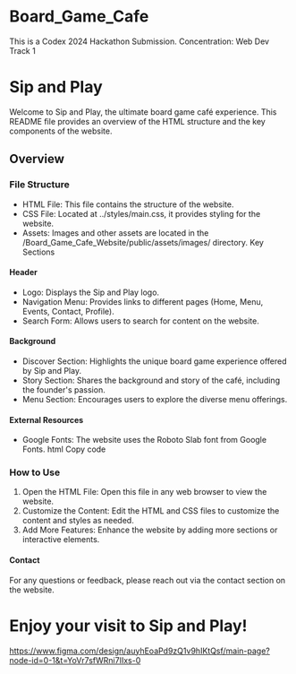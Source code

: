 # Board_Game_Cafe
This is a Codex 2024 Hackathon Submission. Concentration: Web Dev Track 1

# Sip and Play
Welcome to Sip and Play, the ultimate board game café experience. This README file provides an overview of the HTML structure and the key components of the website.

## Overview


### File Structure
- HTML File: This file contains the structure of the website.
- CSS File: Located at ../styles/main.css, it provides styling for the website.
- Assets: Images and other assets are located in the /Board_Game_Cafe_Website/public/assets/images/ directory.
Key Sections

#### Header
- Logo: Displays the Sip and Play logo.
- Navigation Menu: Provides links to different pages (Home, Menu, Events, Contact, Profile).
- Search Form: Allows users to search for content on the website.
#### Background
- Discover Section: Highlights the unique board game experience offered by Sip and Play.
- Story Section: Shares the background and story of the café, including the founder's passion.
- Menu Section: Encourages users to explore the diverse menu offerings.

#### External Resources
- Google Fonts: The website uses the Roboto Slab font from Google Fonts.
html
Copy code
<link href="https://fonts.googleapis.com/css2?family=Roboto+Slab:wght@100..900&display=swap" rel="stylesheet">

### How to Use
1. Open the HTML File: Open this file in any web browser to view the website.
2. Customize the Content: Edit the HTML and CSS files to customize the content and styles as needed.
3. Add More Features: Enhance the website by adding more sections or interactive elements.

#### Contact
For any questions or feedback, please reach out via the contact section on the website.

# Enjoy your visit to Sip and Play!
https://www.figma.com/design/auyhEoaPd9zQ1v9hIKtQsf/main-page?node-id=0-1&t=YoVr7sfWRni7IIxs-0
